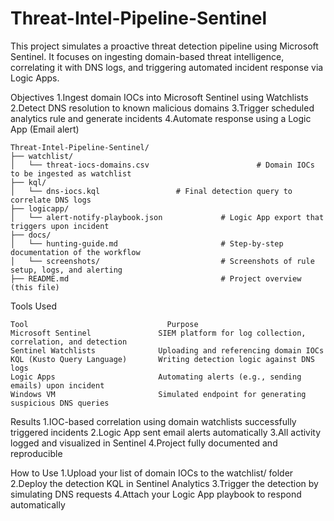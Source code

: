# Threat-Intel-Pipeline-Sentinel
This project simulates a proactive threat detection pipeline using Microsoft Sentinel. It focuses on ingesting domain-based threat intelligence, correlating it with DNS logs, and triggering automated incident response via Logic Apps.

 Objectives
1.Ingest domain IOCs into Microsoft Sentinel using Watchlists
2.Detect DNS resolution to known malicious domains
3.Trigger scheduled analytics rule and generate incidents
4.Automate response using a Logic App (Email alert)

```📁 Folder Structure
Threat-Intel-Pipeline-Sentinel/
├── watchlist/
│   └── threat-iocs-domains.csv                        # Domain IOCs to be ingested as watchlist
├── kql/
│   └── dns-iocs.kql                 # Final detection query to correlate DNS logs
├── logicapp/
│   └── alert-notify-playbook.json             # Logic App export that triggers upon incident
├── docs/
│   └── hunting-guide.md                       # Step-by-step documentation of the workflow
│   └── screenshots/                           # Screenshots of rule setup, logs, and alerting
├── README.md                                  # Project overview (this file)
```
Tools Used
```
Tool	                           Purpose
Microsoft Sentinel	             SIEM platform for log collection, correlation, and detection
Sentinel Watchlists	             Uploading and referencing domain IOCs
KQL (Kusto Query Language)	     Writing detection logic against DNS logs
Logic Apps	                     Automating alerts (e.g., sending emails) upon incident
Windows VM	                     Simulated endpoint for generating suspicious DNS queries
```
Results
1.IOC-based correlation using domain watchlists successfully triggered incidents
2.Logic App sent email alerts automatically
3.All activity logged and visualized in Sentinel
4.Project fully documented and reproducible

How to Use
1.Upload your list of domain IOCs to the watchlist/ folder
2.Deploy the detection KQL in Sentinel Analytics
3.Trigger the detection by simulating DNS requests
4.Attach your Logic App playbook to respond automatically
